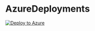 # AzureDeployments
[![Deploy to Azure](https://aka.ms/deploytoazurebutton)](https://deploy.azure.com/?repository=https://github.com/itrosado1216/AzureDeployments/blob/main/CentreStack-All-in-one-img-antimalware.json)
